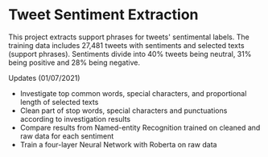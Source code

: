 # Tweet Sentiment Extraction
This project extracts support phrases for tweets' sentimental labels. The training data includes 27,481 tweets with sentiments and selected texts (support phrases). Sentiments divide into 40% tweets being neutral, 31% being positive and 28% being negative.

Updates (01/07/2021)
* Investigate top common words, special characters, and proportional length of selected texts
* Clean part of stop words, special characters and punctuations according to investigation results
* Compare results from Named-entity Recognition trained on cleaned and raw data for each sentiment
* Train a four-layer Neural Network with Roberta on raw data
